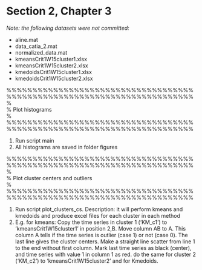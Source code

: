 # Section 2, Chapter 3

*Note: the following datasets were not committed:*

- aline.mat  
- data_catia_2.mat  
- normalized_data.mat  
- kmeansCrit1W15cluster1.xlsx  
- kmeansCrit1W15cluster2.xlsx  
- kmedoidsCrit1W15cluster1.xlsx  
- kmedoidsCrit1W15cluster2.xlsx  
  
%%%%%%%%%%%%%%%%%%%%%%%%%%%%%%%%%%%%%%%%%%%%%%%%%%%%%%%%%%%%%%%%%%%%%%%%  
%  
%                  Plot histograms  
%  
%%%%%%%%%%%%%%%%%%%%%%%%%%%%%%%%%%%%%%%%%%%%%%%%%%%%%%%%%%%%%%%%%%%%%%%%  
  
1) Run script main  
2) All histograms are saved in folder figures  
  
%%%%%%%%%%%%%%%%%%%%%%%%%%%%%%%%%%%%%%%%%%%%%%%%%%%%%%%%%%%%%%%%%%%%%%%%  
%  
%                  Plot cluster centers and outliers  
%  
%%%%%%%%%%%%%%%%%%%%%%%%%%%%%%%%%%%%%%%%%%%%%%%%%%%%%%%%%%%%%%%%%%%%%%%%  

1. Run script plot_clusters_cs. Description: it will perform kmeans and kmedoids and produce excel files for each cluster in each method  
2. E.g. for kmeans: Copy the time series in cluster 1 (‘KM_c1’) to ’kmeansCrit1W15cluster1’ in position 2,B. Move column AB to A. This column A tells if the time series is outlier (case 1) or not (case 0). The last line gives the cluster centers. Make a straight line scatter from line 1 to the end without first column. Mark last time series as black (center), and time series with value 1 in column 1 as red. do the same for cluster 2 (‘KM_c2’) to ‘kmeansCrit1W15cluster2’  and for Kmedoids.   

